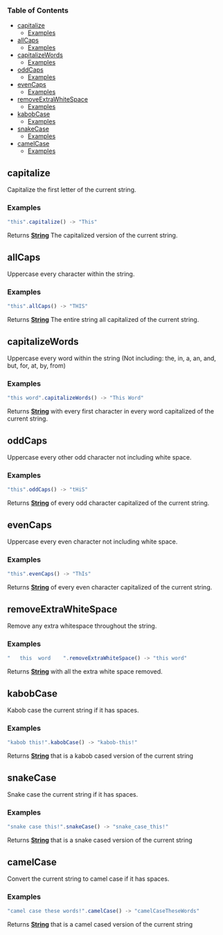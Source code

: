 <!-- Generated by documentation.js. Update this documentation by updating the source code. -->

### Table of Contents

-   [capitalize][1]
    -   [Examples][2]
-   [allCaps][3]
    -   [Examples][4]
-   [capitalizeWords][5]
    -   [Examples][6]
-   [oddCaps][7]
    -   [Examples][8]
-   [evenCaps][9]
    -   [Examples][10]
-   [removeExtraWhiteSpace][11]
    -   [Examples][12]
-   [kabobCase][13]
    -   [Examples][14]
-   [snakeCase][15]
    -   [Examples][16]
-   [camelCase][17]
    -   [Examples][18]

## capitalize

Capitalize the first letter of the current string.

### Examples

```javascript
"this".capitalize() -> "This"
```

Returns **[String][19]** The capitalized version of the current string.

## allCaps

Uppercase every character within the string.

### Examples

```javascript
"this".allCaps() -> "THIS"
```

Returns **[String][19]** The entire string all capitalized of the current string.

## capitalizeWords

Uppercase every word within the string
(Not including: the, in, a, an, and, but, for, at, by, from)

### Examples

```javascript
"this word".capitalizeWords() -> "This Word"
```

Returns **[String][19]** with every first character in every word capitalized of the current string.

## oddCaps

Uppercase every other odd character not including white space.

### Examples

```javascript
"this".oddCaps() -> "tHiS"
```

Returns **[String][19]** of every odd character capitalized of the current string.

## evenCaps

Uppercase every even character not including white space.

### Examples

```javascript
"this".evenCaps() -> "ThIs"
```

Returns **[String][19]** of every even character capitalized of the current string.

## removeExtraWhiteSpace

Remove any extra whitespace throughout the string.

### Examples

```javascript
"   this  word    ".removeExtraWhiteSpace() -> "this word"
```

Returns **[String][19]** with all the extra white space removed.

## kabobCase

Kabob case the current string if it has spaces.

### Examples

```javascript
"kabob this!".kabobCase() -> "kabob-this!"
```

Returns **[String][19]** that is a kabob cased version of the current string

## snakeCase

Snake case the current string if it has spaces.

### Examples

```javascript
"snake case this!".snakeCase() -> "snake_case_this!"
```

Returns **[String][19]** that is a snake cased version of the current string

## camelCase

Convert the current string to camel case if it has spaces.

### Examples

```javascript
"camel case these words!".camelCase() -> "camelCaseTheseWords"
```

Returns **[String][19]** that is a camel cased version of the current string

[1]: #capitalize

[2]: #examples

[3]: #allcaps

[4]: #examples-1

[5]: #capitalizewords

[6]: #examples-2

[7]: #oddcaps

[8]: #examples-3

[9]: #evencaps

[10]: #examples-4

[11]: #removeextrawhitespace

[12]: #examples-5

[13]: #kabobcase

[14]: #examples-6

[15]: #snakecase

[16]: #examples-7

[17]: #camelcase

[18]: #examples-8

[19]: https://developer.mozilla.org/docs/Web/JavaScript/Reference/Global_Objects/String
